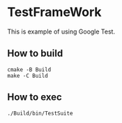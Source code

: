 # TestFrameWork

This is example of using Google Test.

## How to build

```
cmake -B Build
make -C Build
```

## How to exec

```
./Build/bin/TestSuite
```

